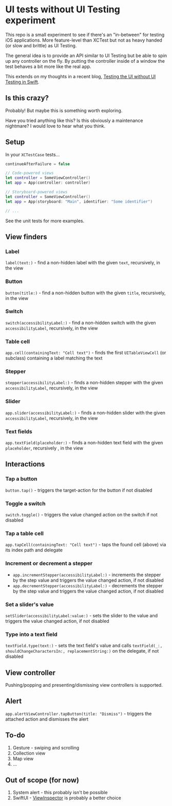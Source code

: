 # UI tests without UI Testing experiment

This repo is a small experiment to see if there's an "in-between" for testing iOS applications. More feature-level than XCTest but not as heavy handed (or slow and brittle) as UI Testing.

The general idea is to provide an API similar to UI Testing but be able to spin up any controller on the fly. By putting the controller inside of a window the test behaves a bit more like the real app.

This extends on my thoughts in a recent blog, [Testing the UI without UI Testing in Swift](https://masilotti.com/testing-ui-without-ui-testing/).

## Is this crazy?

Probably! But maybe this is something worth exploring.

Have you tried anything like this? Is this obviously a maintenance nightmare? I would love to hear what you think.

## Setup

In your `XCTestCase` tests...

```swift
continueAfterFailure = false

// Code-powered views
let controller = SomeViewController()
let app = App(controller: controller)

// Storyboard-powered views
let controller = SomeViewController()
let app = App(storyboard: "Main", identifier: "Some identifier")

// ...
```

See the unit tests for more examples.

## View finders

### Label

`label(text:)` - find a non-hidden label with the given `text`, recursively, in the view

### Button

`button(title:)` - find a non-hidden button with the given `title`, recursively, in the view

### Switch

`switch(accessibilityLabel:)` - find a non-hidden switch with the given `accessibilityLabel`, recursively, in the view

### Table cell

`app.cell(containingText: "Cell text")` - finds the first `UITableViewCell` (or subclass) containing a label matching the text

### Stepper

`stepper(accessibilityLabel:)` - finds a non-hidden stepper with the given `accessibilityLabel`, recursively, in the view

### Slider

`app.slider(accessibilityLabel:)` - finds a non-hidden slider with the given `accessibilityLabel`, recursively, in the view

### Text fields

`app.textField(placeholder:)` - finds a non-hidden text field with the given `placeholder`, recursively , in the view

## Interactions

### Tap a button

`button.tap()` - triggers the target-action for the button if not disabled

### Toggle a switch

`switch.toggle()` - triggers the value changed action on the switch if not disabled

### Tap a table cell

`app.tapCell(containingText: "Cell text")` - taps the found cell (above) via its index path and delegate

### Increment or decrement a stepper

* `app.incrementStepper(accessibilityLabel:)` - increments the stepper by the step value and triggers the value changed action, if not disabled
* `app.decrementStepper(accessibilityLabel:)` - decrements the stepper by the step value and triggers the value changed action, if not disabled

### Set a slider's value

 `setSlider(accessibilityLabel:value:)` - sets the slider to the value and triggers the value changed action, if not disabled

 ### Type into a text field

 `textField.type(text:)` - sets the text field's value and calls `textField(_:, shouldChangeCharactersIn:, replacementString:)` on the delegate, if not disabled

## View controller

Pushing/popping and presenting/dismissing view controllers is supported.

## Alert

`app.alertViewController.tapButton(title: "Dismiss")` - triggers the attached action and dismisses the alert

## To-do

1. Gesture - swiping and scrolling
1. Collection view
1. Map view
1. ...

## Out of scope (for now)

1. System alert - this probably isn't be possible
1. SwiftUI - [ViewInspector](https://github.com/nalexn/ViewInspector) is probably a better choice
